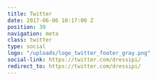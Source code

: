 ```yaml
---
title: Twitter
date: 2017-06-06 10:17:00 Z
position: 39
navigation: meta
class: twitter
type: social
logo: "/uploads/logo_twitter_footer_gray.png"
social-link: https://twitter.com/dressipi/
redirect_to: https://twitter.com/dressipi/
---
```


